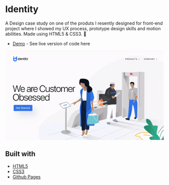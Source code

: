 # Identity
A Design case study on one of the produts I resently designed for front-end project where I showed my
UX process, prototype design skills and motion abilities. 
Made using HTML5 & CSS3.
🙂

- [Demo](https://lalaee.github.io/) - See live version of code here

![Tribute Page](
      gif/first-gif.gif
    )




## Built with
- [HTML5](https://developer.mozilla.org/es/docs/HTML/HTML5)
- [CSS3](https://developer.mozilla.org/es/docs/Web/CSS/CSS3)
- [Github Pages](https://pages.github.com/)